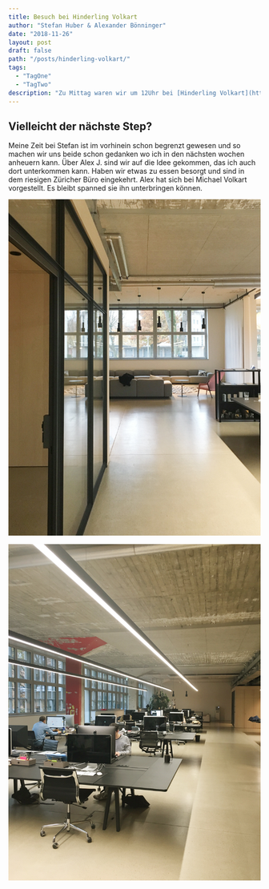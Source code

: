 ```yaml
---
title: Besuch bei Hinderling Volkart
author: "Stefan Huber & Alexander Bönninger"
date: "2018-11-26"
layout: post
draft: false
path: "/posts/hinderling-volkart/"
tags:
  - "TagOne"
  - "TagTwo"
description: "Zu Mittag waren wir um 12Uhr bei [Hinderling Volkart](https://www.hinderlingvolkart.com) mit [Alex Jenter](https://www.hinderlingvolkart.com/team/detail/Alex)"
---
```



## Vielleicht der nächste Step?
Meine Zeit bei Stefan ist im vorhinein schon begrenzt gewesen und so machen wir uns beide schon gedanken wo ich in den nächsten wochen anheuern kann. Über Alex J. sind wir auf die Idee gekommen, das ich auch dort unterkommen kann. Haben wir etwas zu essen besorgt und sind in dem riesigen Züricher Büro eingekehrt. Alex hat sich bei Michael Volkart vorgestellt. Es bleibt spanned sie ihn unterbringen können.

![Sofa](./img/hinderlingvolkart_1.jpg)

![Arbeitsplätze](./img/hinderlingvolkart_2.jpg)
